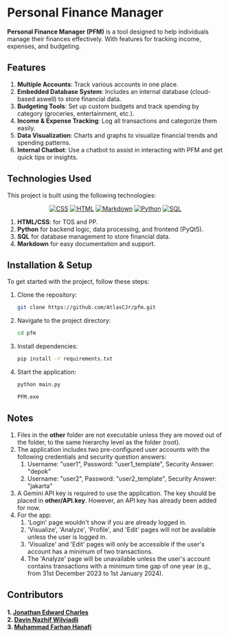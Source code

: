 # Personal Finance Manager

**Personal Finance Manager (PFM)** is a tool designed to help individuals manage their finances effectively. With features for tracking income, expenses, and budgeting. 

## Features

1. **Multiple Accounts**: Track various accounts in one place.
2. **Embedded Database System**: Includes an internal database (cloud-based aswell) to store financial data.
3. **Budgeting Tools**: Set up custom budgets and track spending by category (groceries, entertainment, etc.).
4. **Income & Expense Tracking**: Log all transactions and categorize them easily.
5. **Data Visualization**: Charts and graphs to visualize financial trends and spending patterns.
6. **Internal Chatbot**: Use a chatbot to assist in interacting with PFM and get quick tips or insights.

## Technologies Used

This project is built using the following technologies:

<p align="center">
    <a href="https://github.com/search?q=user%3ADenverCoder1+language%3Acss">
        <img alt="CSS" src="https://img.shields.io/badge/CSS-1572B6.svg?logo=css3&logoColor=white"></a>
    <a href="https://github.com/search?q=user%3ADenverCoder1+language%3Ahtml">
        <img alt="HTML" src="https://img.shields.io/badge/HTML-E34F26.svg?logo=html5&logoColor=white"></a>
    <a href="https://github.com/search?q=user%3ADenverCoder1+language%3Amarkdown">
        <img alt="Markdown" src="https://img.shields.io/badge/Markdown-000000.svg?logo=markdown&logoColor=white"></a>
    <a href="https://github.com/search?q=user%3ADenverCoder1+language%3Apython">
        <img alt="Python" src="https://img.shields.io/badge/Python-14354C.svg?logo=python&logoColor=white"></a>
    <a href="https://github.com/search?q=user%3ADenverCoder1+language%3Asql">
        <img alt="SQL" src="https://custom-icon-badges.demolab.com/badge/SQL-025E8C.svg?logo=database&logoColor=white"></a>
</p>

1. **HTML/CSS**: for TOS and PP.
2. **Python** for backend logic, data processing, and frontend (PyQt5).
3. **SQL** for database management to store financial data.
4. **Markdown** for easy documentation and support.

## Installation & Setup

To get started with the project, follow these steps:

1. Clone the repository:
    ```bash
    git clone https://github.com/AtlasCJr/pfm.git
    ```
2. Navigate to the project directory:
    ```bash
    cd pfm
    ```
3. Install dependencies:
    ```bash
    pip install -r requirements.txt
    ```
4. Start the application:
    ```bash
    python main.py
    ```
    ```bash
    PFM.exe
    ```

## Notes

1. Files in the **other** folder are not executable unless they are moved out of the folder, to the same hierarchy level as the folder (root).
2. The application includes two pre-configured user accounts with the following credentials and security question answers:
    1. Username: "user1", Password: "user1_template", Security Answer: "depok"
    2. Username: "user2", Password: "user2_template", Security Answer: "jakarta"
3. A Gemini API key is required to use the application. The key should be placed in **other/API.key**. However, an API key has already been added for now.
4. For the app:
    1. 'Login' page wouldn't show if you are already logged in.
    2. 'Visualize', 'Analyze', 'Profile', and 'Edit' pages will not be available unless the user is logged in.
    3. 'Visualize' and 'Edit' pages will only be accessible if the user's account has a minimum of two transactions.
    4. The 'Analyze' page will be unavailable unless the user's account contains transactions with a minimum time gap of one year (e.g., from 31st December 2023 to 1st January 2024).
    
## Contributors

<h4>
1. <a href="https://github.com/AtlasCJr">Jonathan Edward Charles</a><br/>
2. <a href="https://github.com/PinZapPin">Davin Nazhif Wilviadli</a><br/>
3. <a href="https://github.com/farhanhanafi">Muhammad Farhan Hanafi</a><br/>
</h4>